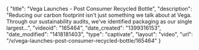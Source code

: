 {
    "title": "Vega Launches - Post Consumer Recycled Bottle",
    "description": "Reducing our carbon footprint isn't just something we talk about at Vega. Through our sustainability audits, we've identified packaging as our single largest...",
    "videoid": "165464",
    "date_created": "1399316153",
    "date_modified": "1418181403",
    "type": "captivate",
    "layout": "video",
    "url": "\/v\/vega-launches-post-consumer-recycled-bottle\/165464"
}